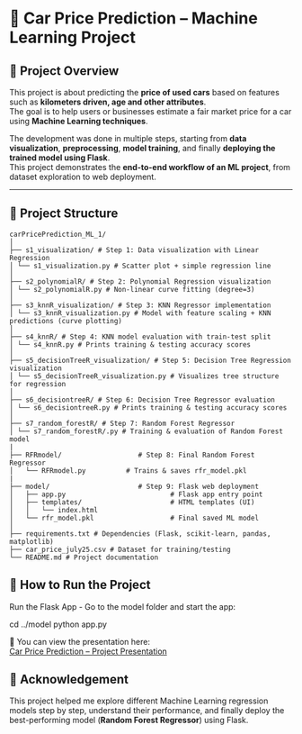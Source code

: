 # 🚗 Car Price Prediction – Machine Learning Project  

## 📖 Project Overview  
This project is about predicting the **price of used cars** based on features such as **kilometers driven, age and other attributes**.  
The goal is to help users or businesses estimate a fair market price for a car using **Machine Learning techniques**.  

The development was done in multiple steps, starting from **data visualization**, **preprocessing**, **model training**, and finally **deploying the trained model using Flask**.  
This project demonstrates the **end-to-end workflow of an ML project**, from dataset exploration to web deployment.  

---

## 📂 Project Structure 

```
carPricePrediction_ML_1/
│
├── s1_visualization/ # Step 1: Data visualization with Linear Regression
│ └── s1_visualization.py # Scatter plot + simple regression line
│
├── s2_polynomialR/ # Step 2: Polynomial Regression visualization
│ └── s2_polynomialR.py # Non-linear curve fitting (degree=3)
│
├── s3_knnR_visualization/ # Step 3: KNN Regressor implementation
│ └── s3_knnR_visualization.py # Model with feature scaling + KNN predictions (curve plotting)
│
├── s4_knnR/ # Step 4: KNN model evaluation with train-test split
│ └── s4_knnR.py # Prints training & testing accuracy scores
│
├── s5_decisionTreeR_visualization/ # Step 5: Decision Tree Regression visualization
│ └── s5_decisionTreeR_visualization.py # Visualizes tree structure for regression
│
├── s6_decisiontreeR/ # Step 6: Decision Tree Regressor evaluation
│ └── s6_decisiontreeR.py # Prints training & testing accuracy scores
│
├── s7_random_forestR/ # Step 7: Random Forest Regressor
│ └── s7_random_forestR/.py # Training & evaluation of Random Forest model
|
├── RFRmodel/                   # Step 8: Final Random Forest Regressor
│   └── RFRmodel.py          # Trains & saves rfr_model.pkl
|
├── model/                      # Step 9: Flask web deployment
│   ├── app.py                          # Flask app entry point
│   ├── templates/                      # HTML templates (UI)
│   │   └── index.html
│   └── rfr_model.pkl                   # Final saved ML model
│
├── requirements.txt # Dependencies (Flask, scikit-learn, pandas, matplotlib)
├── car_price_july25.csv # Dataset for training/testing
└── README.md # Project documentation
```

## 🚀 How to Run the Project
Run the Flask App - Go to the model folder and start the app:

cd ../model
python app.py

📂 You can view the presentation here:  
[Car Price Prediction – Project Presentation](./ML_Task1.pptx)

## 🙌 Acknowledgement  

This project helped me explore different Machine Learning regression models step by step, understand their performance, and finally deploy the best-performing model (**Random Forest Regressor**) using Flask.
